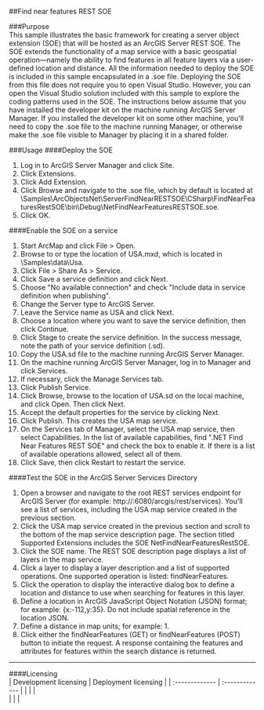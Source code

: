##Find near features REST SOE

###Purpose  
This sample illustrates the basic framework for creating a server object extension (SOE) that will be hosted as an ArcGIS Server REST SOE. The SOE extends the functionality of a map service with a basic geospatial operation—namely the ability to find features in all feature layers via a user-defined location and distance. All the information needed to deploy the SOE is included in this sample encapsulated in a .soe file. Deploying the SOE from this file does not require you to open Visual Studio. However, you can open the Visual Studio solution included with this sample to explore the coding patterns used in the SOE. The instructions below assume that you have installed the developer kit on the machine running ArcGIS Server Manager. If you installed the developer kit on some other machine, you'll need to copy the .soe file to the machine running Manager, or otherwise make the .soe file visible to Manager by placing it in a shared folder.  


###Usage
####Deploy the SOE  
1. Log in to ArcGIS Server Manager and click Site.  
1. Click Extensions.  
1. Click Add Extension.  
1. Click Browse and navigate to the .soe file, which by default is located at <ArcGIS DeveloperKit install location>\Samples\ArcObjectsNet\ServerFindNearRESTSOE\CSharp\FindNearFeaturesRestSOE\bin\Debug\NetFindNearFeaturesRESTSOE.soe.   
1. Click OK.  

####Enable the SOE on a service  
1. Start ArcMap and click File > Open.  
1. Browse to or type the location of USA.mxd, which is located in <ArcGIS Developer Kit Location>\Samples\data\Usa.  
1. Click File > Share As > Service.  
1. Click Save a service definition and click Next.  
1. Choose "No available connection" and check "Include data in service definition when publishing".  
1. Change the Server type to ArcGIS Server.  
1. Leave the Service name as USA and click Next.  
1. Choose a location where you want to save the service definition, then click Continue.  
1. Click Stage to create the service definition. In the success message, note the path of your service definition (.sd).  
1. Copy the USA.sd file to the machine running ArcGIS Server Manager.  
1. On the machine running ArcGIS Server Manager, log in to Manager and click Services.  
1. If necessary, click the Manage Services tab.  
1. Click Publish Service.  
1. Click Browse, browse to the location of USA.sd on the local machine, and click Open. Then click Next.  
1. Accept the default properties for the service by clicking Next.  
1. Click Publish. This creates the USA map service.  
1. On the Services tab of Manager, select the USA map service, then select Capabilities. In the list of available capabilities, find ".NET Find Near Features REST SOE" and check the box to enable it. If there is a list of available operations allowed, select all of them.  
1. Click Save, then click Restart to restart the service.  

####Test the SOE in the ArcGIS Server Services Directory  
1. Open a browser and navigate to the root REST services endpoint for ArcGIS Server (for example: http://<server name>:6080/arcgis/rest/services). You'll see a list of services, including the USA map service created in the previous section.   
1. Click the USA map service created in the previous section and scroll to the bottom of the map service description page. The section titled Supported Extensions includes the SOE NetFindNearFeaturesRestSOE.   
1. Click the SOE name. The REST SOE description page displays a list of layers in the map service.   
1. Click a layer to display a layer description and a list of supported operations. One supported operation is listed: findNearFeatures.   
1. Click the operation to display the interactive dialog box to define a location and distance to use when searching for features in this layer.   
1. Define a location in ArcGIS JavaScript Object Notation (JSON) format; for example: {x:-112,y:35}. Do not include spatial reference in the location JSON.  
1. Define a distance in map units; for example: 1.   
1. Click either the findNearFeatures (GET) or findNearFeatures (POST) button to initiate the request. A response containing the features and attributes for features within the search distance is returned.   









---------------------------------

####Licensing  
| Development licensing | Deployment licensing | 
| :------------- | :------------- | 
|  |  |  
|  |  |  


